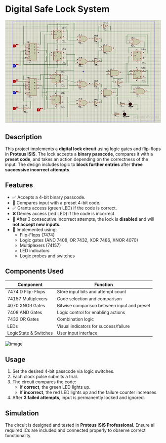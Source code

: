 # Digital Safe Lock System

![image](https://github.com/A-Alashker/Binary-Lock-/blob/main/Binary%20Lock%20Design.jpg?raw=true)


## Description

This project implements a **digital lock circuit** using logic gates and flip-flops in **Proteus ISIS**. The lock accepts a **binary passcode**, compares it with a **preset code**, and takes an action depending on the correctness of the input. The design includes logic to **block further entries** after **three successive incorrect attempts**.

## Features

- ✅ Accepts a 4-bit binary passcode.
- 🔐 Compares input with a preset 4-bit code.
- ✅ Grants access (green LED) if the code is correct.
- ❌ Denies access (red LED) if the code is incorrect.
- 🚫 After 3 consecutive incorrect attempts, the lock is **disabled** and will **not accept new inputs**.
- 🧠 Implemented using:
  - Flip-Flops (7474)
  - Logic gates (AND 7408, OR 7432, XOR 7486, XNOR 4070)
  - Multiplexers (74157)
  - LED indicators
  - Logic probes and switches

## Components Used

| Component | Function |
|----------|----------|
| 7474 D Flip-Flops | Store input bits and attempt count |
| 74157 Multiplexers | Code selection and comparison |
| 4070 XNOR Gates | Bitwise comparison between input and preset |
| 7408 AND Gates | Logic control for enabling actions |
| 7432 OR Gates | Combination logic |
| LEDs | Visual indicators for success/failure |
| LogicState & Switches | User input interface |

![image](https://github.com/A-Alashker/Digital_Safe_Binary_Lock_System/blob/main/Logic%20Gates%20Hardware.jpg?raw=true)


## Usage

1. Set the desired 4-bit passcode via logic switches.
2. Each clock pulse submits a trial.
3. The circuit compares the code:
   - If **correct**, the green LED lights up.
   - If **incorrect**, the red LED lights up and the failure counter increases.
4. After **3 failed attempts**, input is permanently locked and ignored.

## Simulation

The circuit is designed and tested in **Proteus ISIS Professional**. Ensure all required ICs are included and connected properly to observe correct functionality.



